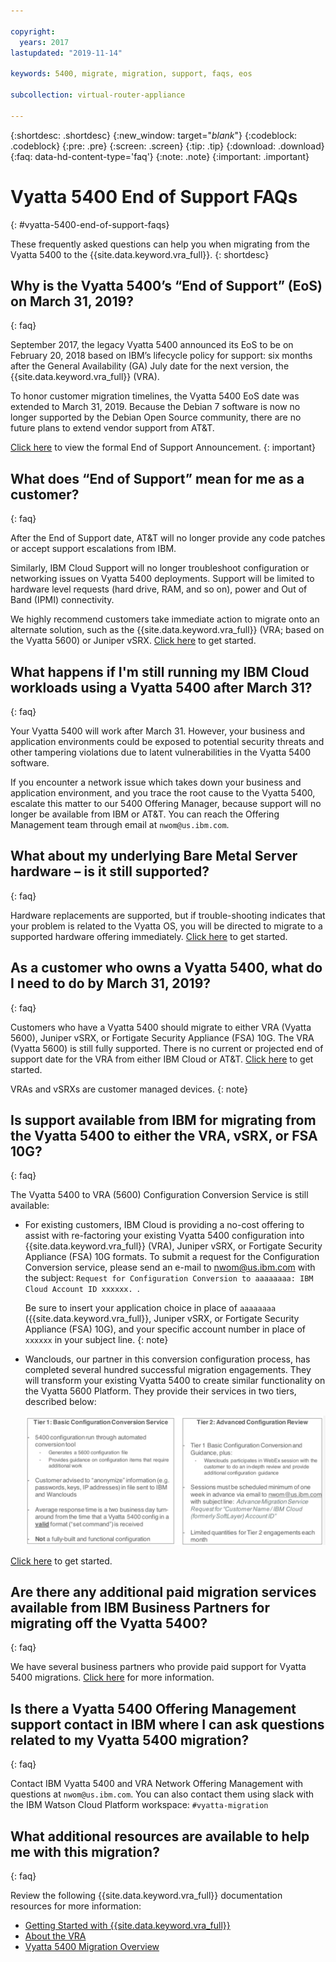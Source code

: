 ```yaml
---

copyright:
  years: 2017
lastupdated: "2019-11-14"

keywords: 5400, migrate, migration, support, faqs, eos

subcollection: virtual-router-appliance

---
```


{:shortdesc: .shortdesc}
{:new_window: target="_blank_"}
{:codeblock: .codeblock}
{:pre: .pre}
{:screen: .screen}
{:tip: .tip}
{:download: .download}
{:faq: data-hd-content-type='faq'}
{:note: .note}
{:important: .important}

# Vyatta 5400 End of Support FAQs
{: #vyatta-5400-end-of-support-faqs}

These frequently asked questions can help you when migrating from the Vyatta 5400 to the {{site.data.keyword.vra_full}}.
{: shortdesc}

## Why is the Vyatta 5400’s “End of Support” (EoS) on March 31, 2019?
{: faq}

September 2017, the legacy Vyatta 5400 announced its EoS to be on February 20, 2018 based on IBM’s lifecycle policy for support:  six months after the General Availability (GA) July date for the next version, the {{site.data.keyword.vra_full}} (VRA).

To honor customer migration timelines, the Vyatta 5400 EoS date was extended to March 31, 2019. Because the Debian 7 software is now no longer supported by the Debian Open Source community, there are no future plans to extend vendor support from AT&T.

[Click here](/docs/infrastructure/virtual-router-appliance?topic=virtual-router-appliance-vyatta-5400-end-of-support-announcement) to view the formal End of Support Announcement.
{: important}

## What does “End of Support” mean for me as a customer?
{: faq}

After the End of Support date, AT&T will no longer provide any code patches or accept support escalations from IBM.

Similarly, IBM Cloud Support will no longer troubleshoot configuration or networking issues on Vyatta 5400 deployments.  Support will be limited to hardware level requests (hard drive, RAM, and so on), power and Out of Band (IPMI) connectivity.

We highly recommend customers take immediate action to migrate onto an alternate solution, such as the {{site.data.keyword.vra_full}} (VRA; based on the Vyatta 5600) or Juniper vSRX.  [Click here](/docs/infrastructure/virtual-router-appliance?topic=virtual-router-appliance-migration-overview) to get started.

## What happens if I'm still running my IBM Cloud workloads using a Vyatta 5400 after March 31?
{: faq}

Your Vyatta 5400 will work after March 31. However, your business and application environments could be exposed to potential security threats and other tampering violations due to latent vulnerabilities in the Vyatta 5400 software.

If you encounter a network issue which takes down your business and application environment, and you trace the root cause to the Vyatta 5400, escalate this matter to our 5400 Offering Manager, because support will no longer be available from IBM or AT&T. You can reach the Offering Management team through email at `nwom@us.ibm.com`.

## What about my underlying Bare Metal Server hardware – is it still supported?
{: faq}

Hardware replacements are supported, but if trouble-shooting indicates that your problem is related to the Vyatta OS, you will be directed to migrate to a supported hardware offering immediately. [Click here](/docs/infrastructure/virtual-router-appliance?topic=virtual-router-appliance-migration-overview) to get started.

## As a customer who owns a Vyatta 5400, what do I need to do by March 31, 2019?
{: faq}

Customers who have a Vyatta 5400 should migrate to either VRA (Vyatta 5600), Juniper vSRX, or Fortigate Security Appliance (FSA) 10G. The VRA (Vyatta 5600) is still fully supported. There is no current or projected end of support date for the VRA from either IBM Cloud or AT&T. [Click here](/docs/infrastructure/virtual-router-appliance?topic=virtual-router-appliance-migration-overview) to get started.

  VRAs and vSRXs are customer managed devices.
  {: note}

## Is support available from IBM for migrating from the Vyatta 5400 to either the VRA, vSRX, or FSA 10G?
{: faq}

The Vyatta 5400 to VRA (5600) Configuration Conversion Service is still available:

* For existing customers, IBM Cloud is providing a no-cost offering to assist with re-factoring your existing Vyatta 5400 configuration into {{site.data.keyword.vra_full}} (VRA), Juniper vSRX, or Fortigate Security Appliance (FSA) 10G formats. To submit a request for the Configuration Conversion service, please send an e-mail to nwom@us.ibm.com with the subject: `Request for Configuration Conversion to aaaaaaaa: IBM Cloud Account ID xxxxxx. `.

  Be sure to insert your application choice in place of `aaaaaaaa` ({{site.data.keyword.vra_full}}, Juniper vSRX, or Fortigate Security Appliance (FSA) 10G), and your specific account number in place of `xxxxxx` in your subject line.
  {: note}

* Wanclouds, our partner in this conversion configuration process, has completed several hundred successful migration engagements. They will transform your existing Vyatta 5400 to create similar functionality on the Vyatta 5600 Platform. They provide their services in two tiers, described below:

  ![Tiers](images/tiers.png "Tiers")

[Click here](/docs/infrastructure/virtual-router-appliance?topic=virtual-router-appliance-migration-overview) to get started.

## Are there any additional paid migration services available from IBM Business Partners for migrating off the Vyatta 5400?
{: faq}

We have several business partners who provide paid support for Vyatta 5400 migrations. [Click here](/docs/infrastructure/virtual-router-appliance?topic=virtual-router-appliance-vyatta-5400-end-of-support-announcement) for more information.

## Is there a Vyatta 5400 Offering Management support contact in IBM where I can ask questions related to my Vyatta 5400 migration?
{: faq}

Contact IBM Vyatta 5400 and VRA Network Offering Management with questions at `nwom@us.ibm.com`. You can also contact them using slack with the IBM Watson Cloud Platform workspace: `#vyatta-migration`

## What additional resources are available to help me with this migration?
{: faq}

Review the following {{site.data.keyword.vra_full}} documentation resources for more information:

  * [Getting Started with {{site.data.keyword.vra_full}}](/docs/infrastructure/virtual-router-appliance?topic=virtual-router-appliance-getting-started)
  * [About the VRA](/docs/infrastructure/virtual-router-appliance?topic=virtual-router-appliance-about-the-vra)
  * [Vyatta 5400 Migration Overview](/docs/infrastructure/virtual-router-appliance?topic=virtual-router-appliance-migration-overview)
